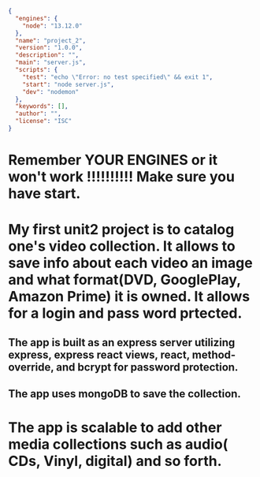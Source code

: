 `````json

{
  "engines": {
    "node": "13.12.0"
  },
  "name": "project_2",
  "version": "1.0.0",
  "description": "",
  "main": "server.js",
  "scripts": {
    "test": "echo \"Error: no test specified\" && exit 1",
    "start": "node server.js",
    "dev": "nodemon"
  },
  "keywords": [],
  "author": "",
  "license": "ISC"
}


``````

# Remember YOUR ENGINES or it won't work !!!!!!!!!! Make sure you have start.


# My first unit2 project is to catalog one's video collection. It allows to save info about each video an image and what format(DVD, GooglePlay, Amazon Prime) it is owned. It allows for a login and pass word prtected. 

## The app is built as an express server utilizing express, express react views, react, method-override, and bcrypt for password protection.
## The app uses mongoDB to save the collection.


# The app is scalable to add other media collections such as audio( CDs, Vinyl, digital) and so forth.

